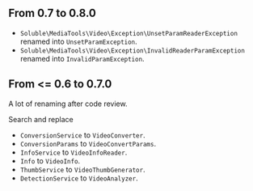 
## From 0.7 to 0.8.0

- `Soluble\MediaTools\Video\Exception\UnsetParamReaderException` renamed into `UnsetParamException`.
- `Soluble\MediaTools\Video\Exception\InvalidReaderParamException` renamed into `InvalidParamException`.

## From <= 0.6 to 0.7.0

A lot of renaming after code review.

Search and replace
 
- `ConversionService` to `VideoConverter`.
- `ConversionParams` to `VideoConvertParams`.
- `InfoService` to `VideoInfoReader`.
- `Info` to `VideoInfo`.
- `ThumbService` to `VideoThumbGenerator`.
- `DetectionService` to `VideoAnalyzer`.
